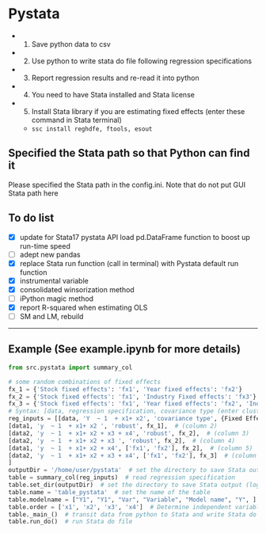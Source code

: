 # Pystata
- 1. Save python data to csv
- 2. Use python to write stata do file following regression specifications
- 3. Report regression results and re-read it into python 
- 4. You need to have Stata installed and Stata license
- 5. Install Stata library if you are estimating fixed effects (enter these command in Stata terminal)
  - ```ssc install reghdfe, ftools, esout```

## Specified the Stata path so that Python can find it
Please specified the Stata path in the config.ini. Note that do not put GUI Stata path here

## To do list
- [x] update for Stata17 pystata API load pd.DataFrame function to boost up run-time speed
- [ ] adept new pandas
- [x] replace Stata run function (call in terminal) with Pystata default run function
- [x] instrumental variable
- [x] consolidated winsorization method
- [ ] iPython magic method
- [x] report R-squared when estimating OLS 
- [ ] SM and LM, rebuild

----
## Example (See example.ipynb for more details)

```python
from src.pystata import summary_col

# some random combinations of fixed effects
fx_1 = {'Stock fixed effects': 'fx1', 'Year fixed effects': 'fx2'}
fx_2 = {'Stock fixed effects': 'fx1', 'Industry Fixed effects': 'fx3'}
fx_3 = {'Stock fixed effects': 'fx1', 'Year fixed effects': 'fx2', 'Industry Fixed effects': 'fx3'}
# Syntax: [data, regression specification, covariance type (enter cluster list),fixed effects]
reg_inputs = [[data, 'Y  ~ 1  + x1+ x2', 'covariance type', {Fixed Effects}],  # This is an example (column 1)
[data1, 'y  ~ 1  + x1+ x2 ', 'robust', fx_1],  # (column 2) 
[data2, 'y  ~ 1  + x1+ x2 + x3 + x4', 'robust', fx_2],  # (column 3)
[data2, 'y  ~ 1  + x1+ x2 + x3 ', 'robust', fx_2],  # (column 4)
[data1, 'y  ~ 1  + x1+ x2 + x4', ['fx1', 'fx2'], fx_2],  # (column 5)
[data2, 'y  ~ 1  + x1+ x2 + x3 + x4', ['fx1', 'fx2'], fx_3]  # (column 6)
]
outputDir = '/home/user/pystata'  # set the directory to save Stata output (log and results)
table = summary_col(reg_inputs)  # read regression specification
table.set_dir(outputDir)  # set the directory to save Stata output (log and results)
table.name = 'table_pystata'  # set the name of the table
table.modelname = ["Y1", "Y1", "Var", "Variable", "Model name", "Y", ]  # set the name for columns
table.order = ['x1', 'x2', 'x3', 'x4']  # Determine independent variables order
table._main_()  # transit data from python to Stata and write Stata do file accordingly
table.run_do()  # run Stata do file
```


